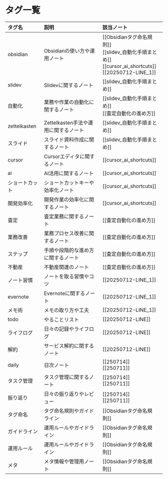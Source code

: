 # タグ一覧

| タグ名 | 説明 | 該当ノート |
|:---|:---|:---|
| obsidian | Obsidianの使い方や運用ノート | [[Obsidianタグ命名規則]]<br>[[slidev_自動化手順まとめ]]<br>[[cursor_ai_shortcuts]]<br>[[20250712-LINE_1]] |
| slidev | Slidevに関するノート | [[slidev_自動化手順まとめ]] |
| 自動化 | 業務や作業の自動化に関するノート | [[slidev_自動化手順まとめ]]<br>[[査定自動化の進め方]] |
| zettelkasten | Zettelkasten手法や運用に関するノート | [[slidev_自動化手順まとめ]] |
| スライド | スライド資料作成に関するノート | [[slidev_自動化手順まとめ]] |
| cursor | Cursorエディタに関するノート | [[cursor_ai_shortcuts]] |
| ai | AI活用に関するノート | [[cursor_ai_shortcuts]] |
| ショートカット | ショートカットキーや効率化ノート | [[cursor_ai_shortcuts]] |
| 開発効率化 | 開発作業の効率化に関するノート | [[cursor_ai_shortcuts]] |
| 査定 | 査定業務に関するノート | [[査定自動化の進め方]] |
| 業務改善 | 業務プロセス改善に関するノート | [[査定自動化の進め方]] |
| ステップ | 手順や段階的な進め方に関するノート | [[査定自動化の進め方]] |
| 不動産 | 不動産関連のノート | [[査定自動化の進め方]] |
| ノート習慣 | ノートを取る習慣やコツ | [[20250712-LINE_1]] |
| evernote | Evernoteに関するノート | [[20250712-LINE_1]] |
| メモ術 | メモの取り方や工夫 | [[20250712-LINE_1]] |
| todo | やることリスト | [[20250712-LINE]] |
| ライフログ | 日々の記録やライフログ | [[20250712-LINE]] |
| 解約 | サービス解約に関するノート | [[20250712-LINE]] |
| daily | 日次ノート | [[250714]]<br>[[250711]] |
| タスク管理 | タスク管理に関するノート | [[250714]]<br>[[250711]] |
| 振り返り | 日々の振り返りやレビュー | [[250714]]<br>[[250711]] |
| タグ命名 | タグ命名規則やガイドライン | [[Obsidianタグ命名規則]] |
| ガイドライン | 運用ルールやガイドライン | [[Obsidianタグ命名規則]] |
| 運用ルール | 運用ルールやガイドライン | [[Obsidianタグ命名規則]] |
| メタ | メタ情報や管理用ノート | [[Obsidianタグ命名規則]] | 